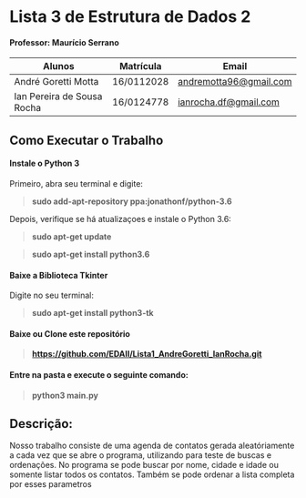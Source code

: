 # Lista 3 de Estrutura de Dados 2

#### Professor: Maurício Serrano

|Alunos|Matrícula|Email|
|-----|----------|------|
|André Goretti Motta| 16/0112028 | andremotta96@gmail.com |
|Ian Pereira de Sousa Rocha | 16/0124778 | ianrocha.df@gmail.com |

## Como Executar o Trabalho

#### Instale o Python 3
Primeiro, abra seu terminal e digite:

> **sudo add-apt-repository ppa:jonathonf/python-3.6**

Depois, verifique se há atualizaçoes e instale o Python 3.6:

> **sudo apt-get update**

> **sudo apt-get install python3.6**

#### Baixe a Biblioteca Tkinter

Digite no seu terminal:

> **sudo apt-get install python3-tk**

#### Baixe ou Clone este repositório

> **https://github.com/EDAII/Lista1_AndreGoretti_IanRocha.git**

#### Entre na pasta e execute o seguinte comando:

> **python3 main.py**

## Descrição:
  Nosso trabalho consiste de uma agenda de contatos gerada aleatóriamente a cada vez que se abre o programa, utilizando para teste de buscas e ordenações. 
  No programa se pode buscar por nome, cidade e idade ou somente listar todos os contatos. Também se pode ordenar a lista completa por esses parametros
